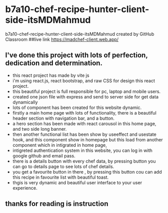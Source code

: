 # b7a10-chef-recipe-hunter-client-side-itsMDMahmud
b7a10-chef-recipe-hunter-client-side-itsMDMahmud created by GitHub Classroom
##live link
https://madchef-client.web.app/
## I've done this project with lots of perfection, dedication and determination.
* this react project has made by vite js
* i'm using react.js, react bootstrap, and raw CSS for design this react project.
* this beautiful project is full responsible for pc, laptop and mobile users.
* created one json file with express and send to server side for get data dynamically
* lots of component has been created for this website dynamic.
* firstly a main home page with lots of functionality, there is a beautiful header section with navigation bar, and a button.
* a hero section has been made with react carousol in this home page, and two side long banner.
* then another functional  list has been show by useeffect and usestate hook, and this component show in homepage but this load from another component which in intigrated in home page, 
* intigreted authentication system in this website, you can log in with google github and email pass.
* there is a details button with every chef data, by pressing button you can go to details page to see lots of chef details.
* you get a favourite button in there , by pressing this button cou can add this recipe in favourite list with beautiful toast.
* thgis is very dynamic and beautiful user interface to your user experience.
## thanks for reading is instruction
